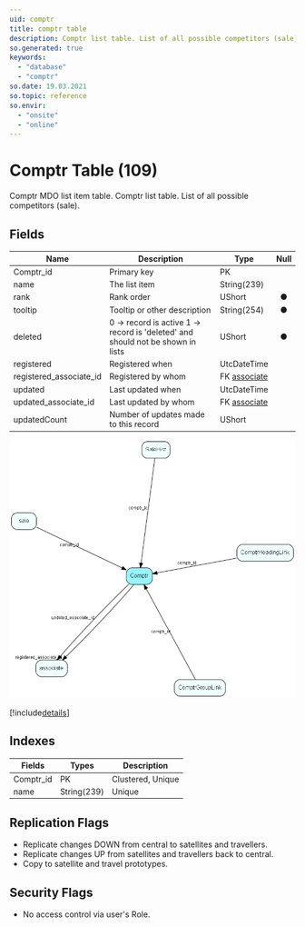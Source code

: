 ```yaml
---
uid: comptr
title: comptr table
description: Comptr list table. List of all possible competitors (sale).
so.generated: true
keywords:
  - "database"
  - "comptr"
so.date: 19.03.2021
so.topic: reference
so.envir:
  - "onsite"
  - "online"
---
```


# Comptr Table (109)

Comptr MDO list item table.
Comptr list table. List of all possible competitors (sale).

## Fields

| Name | Description | Type | Null |
|------|-------------|------|:----:|
|Comptr\_id|Primary key|PK| |
|name|The list item|String(239)| |
|rank|Rank order|UShort|&#x25CF;|
|tooltip|Tooltip or other description|String(254)|&#x25CF;|
|deleted|0 -&gt; record is active 1 -&gt; record is &apos;deleted&apos; and should not be shown in lists|UShort|&#x25CF;|
|registered|Registered when|UtcDateTime| |
|registered\_associate\_id|Registered by whom|FK [associate](associate.md)| |
|updated|Last updated when|UtcDateTime| |
|updated\_associate\_id|Last updated by whom|FK [associate](associate.md)| |
|updatedCount|Number of updates made to this record|UShort| |


![Comptr table relationship diagram](media\Comptr.png)

[!include[details](./includes/Comptr.md)]

## Indexes

| Fields | Types | Description |
|--------|-------|-------------|
|Comptr\_id |PK |Clustered, Unique |
|name |String(239) |Unique |

## Replication Flags

* Replicate changes DOWN from central to satellites and travellers.
* Replicate changes UP from satellites and travellers back to central.
* Copy to satellite and travel prototypes.

## Security Flags

* No access control via user's Role.

